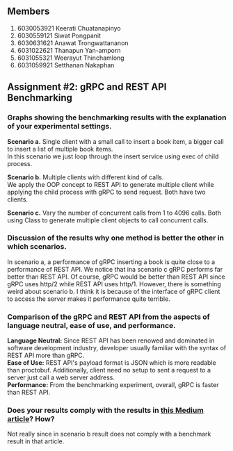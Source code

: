 ## Members
1.  6030053921  Keerati Chuatanapinyo
2.  6030559121  Siwat Pongpanit
3.  6030631621  Anawat Trongwattananon
4.  6031022621  Thanapun Yan-amporn
5.  6031055321  Weerayut Thinchamlong
6.  6031059921  Setthanan Nakaphan

## Assignment #2: gRPC and REST API Benchmarking

### Graphs showing the benchmarking results with the explanation of your experimental settings.

**Scenario a.** Single client with a small call to insert a book item, a bigger call to insert a list of multiple book items.<br />
In this scenario we just loop through the insert service using exec of child process.

**Scenario b.** Multiple clients with different kind of calls.<br />
We apply the OOP concept to REST API to generate multiple client while applying the child process with gRPC to send request. Both have two clients.

**Scenario c.** Vary the number of concurrent calls from 1 to 4096 calls.
Both using Class to generate multiple client objects to call concurrent calls.

### Discussion of the results why one method is better the other in which scenarios.
In scenario a, a performance of gRPC inserting a book is quite close to a performance of REST API. We notice that ina scenario c gRPC performs far better than REST API. Of course, gRPC would be better than REST API since gRPC uses http/2 while REST API uses http/1. However, there is something weird about scenario b. I think it is because of the interface of gRPC client to access the server makes it performance quite terrible.

### Comparison of the gRPC and REST API from the aspects of language neutral, ease of use, and performance. 
**Language Neutral:** Since REST API has been renowed and dominated in software development industry, developer usually familiar with the syntax of REST API more than gRPC.<br />
**Ease of Use:** REST API's payload format is JSON which is more readable than proctobuf. Additionally, client need no setup to sent a request to a server just call a web server address.<br />
**Performance:** From the benchmarking experiment, overall, gRPC is faster than REST API.<br />

### Does your results comply with the results in [this Medium article](https://medium.com/@bimeshde/grpc-vs-rest-performance-simplified-fd35d01bbd4?)? How?
Not really since in scenario b result does not comply with a benchmark result in that article.
